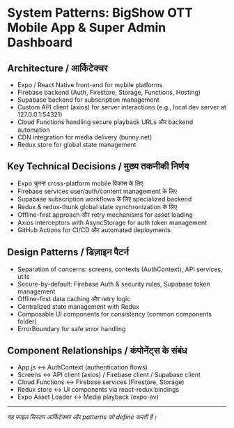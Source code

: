 # System Patterns: BigShow OTT Mobile App & Super Admin Dashboard

## Architecture / आर्किटेक्चर
- Expo / React Native front-end for mobile platforms
- Firebase backend (Auth, Firestore, Storage, Functions, Hosting)
- Supabase backend for subscription management
- Custom API client (axios) for server interactions (e.g., local dev server at 127.0.0.1:54321)
- Cloud Functions handling secure playback URLs और backend automation
- CDN integration for media delivery (bunny.net)
- Redux store for global state management

## Key Technical Decisions / मुख्य तकनीकी निर्णय
- Expo चुनना cross-platform mobile विकास के लिए
- Firebase services user/auth/content management के लिए
- Supabase subscription workflows के लिए specialized backend
- Redux & redux-thunk global state synchronization के लिए
- Offline-first approach और retry mechanisms for asset loading
- Axios interceptors with AsyncStorage for auth token management
- GitHub Actions for CI/CD और automated deployments

## Design Patterns / डिज़ाइन पैटर्न
- Separation of concerns: screens, contexts (AuthContext), API services, utils
- Secure-by-default: Firebase Auth & security rules, Supabase token management
- Offline-first data caching और retry logic
- Centralized state management with Redux
- Composable UI components for consistency (common components folder)
- ErrorBoundary for safe error handling

## Component Relationships / कंपोनेंट्स के संबंध
- App.js <-> AuthContext (authentication flows)
- Screens <-> API client (axios) / Firebase client / Supabase client
- Cloud Functions <-> Firebase services (Firestore, Storage)
- Redux store <-> UI components via react-redux bindings
- Expo Asset Loader <-> Media playback (expo-av)

---

*यह फाइल सिस्टम आर्किटेक्चर और patterns को define करती है।* 